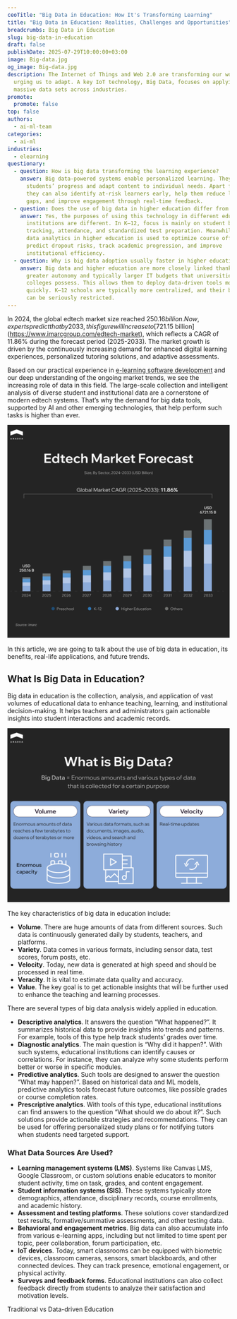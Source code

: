 ```yaml
---
ceoTitle: "Big Data in Education: How It's Transforming Learning"
title: "Big Data in Education: Realities, Challenges and Opportunities"
breadcrumbs: Big Data in Education
slug: big-data-in-education
draft: false
publishDate: 2025-07-29T10:00:00+03:00
image: Big-data.jpg
og_image: Big-data.jpg
description: The Internet of Things and Web 2.0 are transforming our world,
  urging us to adapt. A key IoT technology, Big Data, focuses on applying
  massive data sets across industries.
promote:
  promote: false
top: false
authors:
  - ai-ml-team
categories:
  - ai-ml
industries:
  - elearning
questionary:
  - question: How is big data transforming the learning experience?
    answer: Big data-powered systems enable personalized learning. They can analyze
      students’ progress and adapt content to individual needs. Apart from that,
      they can also identify at-risk learners early, help them reduce learning
      gaps, and improve engagement through real-time feedback.
  - question: Does the use of big data in higher education differ from its use in K–12?
    answer: Yes, the purposes of using this technology in different educational
      institutions are different. In K–12, focus is mainly on student behavior
      tracking, attendance, and standardized test preparation. Meanwhile, big
      data analytics in higher education is used to optimize course offerings,
      predict dropout risks, track academic progression, and improve
      institutional efficiency.
  - question: Why is big data adoption usually faster in higher education than in K–12?
    answer: Big data and higher education are more closely linked thanks to the
      greater autonomy and typically larger IT budgets that universities and
      colleges possess. This allows them to deploy data-driven tools more
      quickly. K–12 schools are typically more centralized, and their budgets
      can be seriously restricted.
---
```

In 2024, the global edtech market size reached $250.16 billion. Now, experts predict that by 2033, this figure will increase to [$721.15 billion](https://www.imarcgroup.com/edtech-market), which reflects a CAGR of 11.86% during the forecast period (2025-2033). The market growth is driven by the continuously increasing demand for enhanced digital learning experiences, personalized tutoring solutions, and adaptive assessments.

Based on our practical experience in [e-learning software development](https://anadea.info/solutions/e-learning-software-development) and our deep understanding of the ongoing market trends, we see the increasing role of data in this field. The large-scale collection and intelligent analysis of diverse student and institutional data are a cornerstone of modern edtech systems. That’s why the demand for big data tools, supported by AI and other emerging technologies, that help perform such tasks is higher than ever.

![](edtech-market-forecast.png)

In this article, we are going to talk about the use of big data in education, its benefits, real-life applications, and future trends.

## What Is Big Data in Education?

Big data in education is the collection, analysis, and application of vast volumes of educational data to enhance teaching, learning, and institutional decision-making. It helps teachers and administrators gain actionable insights into student interactions and academic records.

![](edtech-market-forecast-1-.png)

The key characteristics of big data in education include:

* **Volume**. There are huge amounts of data from different sources. Such data is continuously generated daily by students, teachers, and platforms.
* **Variety**. Data comes in various formats, including sensor data, test scores, forum posts, etc.
* **Velocity**. Today, new data is generated at high speed and should be processed in real time.
* **Veracity**. It is vital to estimate data quality and accuracy.
* **Value**. The key goal is to get actionable insights that will be further used to enhance the teaching and learning processes.

There are several types of big data analysis widely applied in education.

* **Descriptive analytics**. It answers the question “What happened?”. It summarizes historical data to provide insights into trends and patterns. For example, tools of this type help track students’ grades over time.
* **Diagnostic analytics**. The main question is “Why did it happen?”. With such systems, educational institutions can identify causes or correlations. For instance, they can analyze why some students perform better or worse in specific modules.
* **Predictive analytics**. Such tools are designed to answer the question “What may happen?”. Based on historical data and ML models, predictive analytics tools forecast future outcomes, like possible grades or course completion rates.
* **Prescriptive analytics**. With tools of this type, educational institutions can find answers to the question “What should we do about it?”. Such solutions provide actionable strategies and recommendations. They can be used for offering personalized study plans or for notifying tutors when students need targeted support.

### What Data Sources Are Used?

* **Learning management systems (LMS)**. Systems like Canvas LMS, Google Classroom, or custom solutions enable educators to monitor student activity, time on task, grades, and content engagement.
* **Student information systems (SIS)**. These systems typically store demographics, attendance, disciplinary records, course enrollments, and academic history.
* **Assessment and testing platforms**. These solutions cover standardized test results, formative/summative assessments, and other testing data.
* **Behavioral and engagement metrics**. Big data can also accumulate info from various e-learning apps, including but not limited to time spent per topic, peer collaboration, forum participation, etc.
* **IoT devices**. Today, smart classrooms can be equipped with biometric devices, classroom cameras, sensors, smart blackboards, and other connected devices. They can track presence, emotional engagement, or physical activity.
* **Surveys and feedback forms**. Educational institutions can also collect feedback directly from students to analyze their satisfaction and motivation levels.

Traditional vs Data-driven Education
